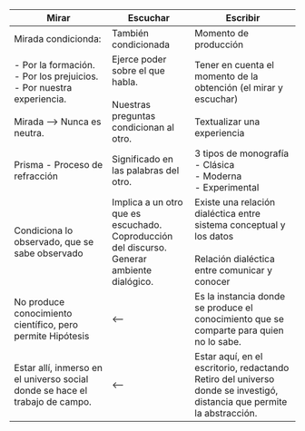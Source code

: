 
| Mirar                                                                                                         | Escuchar                                                                                         | Escribir                                                                                                                  |
| ------------------------------------------------------------------------------------------------------------- | ------------------------------------------------------------------------------------------------ | ------------------------------------------------------------------------------------------------------------------------- |
| Mirada condicionda:                                                                                           | También condicionada                                                                             | Momento de producción                                                                                                     |
| - Por la formación.<br>- Por los prejuicios.<br>- Por nuestra experiencia.<br><br>Mirada --> Nunca es neutra. | Ejerce poder sobre el que habla.<br><br>Nuestras preguntas condicionan al otro.                  | Tener en cuenta el momento de la obtención (el mirar y escuchar)<br><br>Textualizar una experiencia                       |
| Prisma - Proceso de refracción                                                                                | Significado en las palabras del otro.                                                            | 3 tipos de monografía<br>- Clásica<br>- Moderna<br>- Experimental                                                         |
| Condiciona lo observado, que se sabe observado                                                                | Implica a un otro que es escuchado.<br>Coproducción del discurso.<br>Generar ambiente dialógico. | Existe una relación dialéctica entre sistema conceptual y los datos<br><br>Relación dialéctica entre comunicar y conocer  |
| No produce conocimiento científico, pero permite Hipótesis                                                    | <--                                                                                              | Es la instancia donde se produce el conocimiento que se comparte para quien no lo sabe.                                   |
| Estar allí, inmerso en el universo social donde se hace el trabajo de campo.                                  | <--                                                                                              | Estar aquí, en el escritorio, redactando<br>Retiro del universo donde se investigó, distancia que permite la abstracción. |

